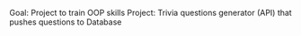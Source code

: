 Goal: Project to train OOP skills
Project: Trivia questions generator (API) that pushes questions to Database 
